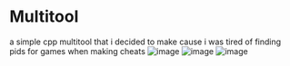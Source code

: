 # Multitool
a simple cpp multitool that i decided to make cause i was tired of finding pids for games when making cheats
![image](https://github.com/PhillipThePaster/Multitool/assets/49299203/46f07aae-ff7b-44dc-9c87-6c40a0be2051)
![image](https://github.com/PhillipThePaster/Multitool/assets/49299203/90240425-a612-4f78-b0c4-5114601495bd)
![image](https://github.com/PhillipThePaster/Multitool/assets/49299203/1f3e2985-e9ac-42e6-bd59-5ef870c28651)
